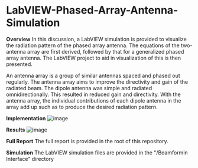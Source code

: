 # LabVIEW-Phased-Array-Antenna-Simulation
**Overview**
In this discussion, a LabVIEW simulation is provided to visualize the radiation pattern of the phased array antenna. The equations of the two-antenna array are first derived, followed by that for a generalized phased array antenna. The LabVIEW project to aid in visualization of this is then presented.

An antenna array is a group of similar antennas spaced and phased out regularly. The antenna array aims to improve the directivity and gain of the radiated beam. The dipole antenna was simple and radiated omnidirectionally. This resulted in reduced gain and directivity. With the antenna array, the individual contributions of each dipole antenna in the array add up such as to produce the desired radiation pattern.

**Implementation**
![image](https://github.com/kkimanzi/LabVIEW-Phased-Array-Antenna-Simulation/assets/62201012/30571d84-f337-4c32-8590-6d84517a37e2)

**Results**
![image](https://github.com/kkimanzi/LabVIEW-Phased-Array-Antenna-Simulation/assets/62201012/213789fa-6f6f-448a-844f-da51a5dcc59a)

**Full Report**
The full report is provided in the root of this repository.

**Simulation**
The LabVIEW simulation files are provided in the "/Beamformin Interface" directory
